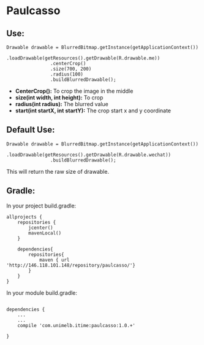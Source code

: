 # Paulcasso

## Use:


```
Drawable drawable = BlurredBitmap.getInstance(getApplicationContext())
                .loadDrawable(getResources().getDrawable(R.drawable.me))
                .centerCrop()
                .size(700, 200)
                .radius(100)
                .buildBlurredDrawable();

```

* **CenterCrop():** To crop the image in the middle
* **size(int width, int height):** To crop
* **radius(int radius):** The blurred value
* **start(int startX, int startY):** The crop start x and y coordinate

## Default Use:
```
Drawable drawable = BlurredBitmap.getInstance(getApplicationContext())
                .loadDrawable(getResources().getDrawable(R.drawable.wechat))
                .buildBlurredDrawable();

```

This will return the raw size of drawable.


## Gradle:
In your project build.gradle:

```
allprojects {
    repositories {
        jcenter()
        mavenLocal()
    }

    dependencies{
        repositories{
            maven { url 'http://146.118.101.148/repository/paulcasso/'}
        }
    }
}

```


In your module build.gradle:

```

dependencies {
	...
	...
    compile 'com.unimelb.itime:paulcasso:1.0.+'

}

```

